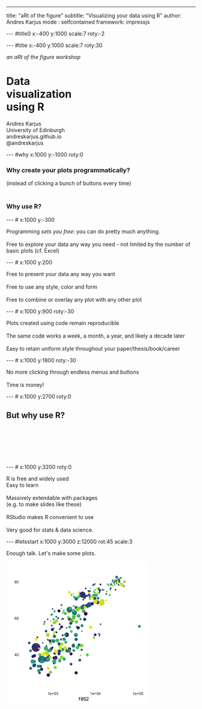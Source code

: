 ---
title: "aRt of the figure"
subtitle: "Visualizing your data using R"
author: Andres Karjus
mode  : selfcontained
framework: impressjs



--- #title0 x:-400 y:1000 scale:7 roty:-2



--- #title x:-400 y:1000 scale:7 roty:30

<span class="small">_an aRt of the figure workshop_</span>

# **Data<br>visualization<br>using R**

Andres Karjus
<br>
<span class="small">University of Edinburgh<br>andreskarjus.github.io<br>@andreskarjus</span>




--- #why x:1000 y:-1000 roty:0

### **Why create your plots programmatically?** <br>

<span class="small">(instead of clicking a bunch of buttons every time)</span>

### <br> **Why use R?**


--- # x:1000 y:-300

Programming _sets you free_: you can do pretty much anything.
<br><br>
Free to explore your data any way you need - not limited by the number of basic plots <span class="small">(cf. Excel)</span>

--- # x:1000 y:200

Free to present your data any way you want
<br><br>
Free to use any style, color and form 
<br><br>
Free to combine or overlay any plot with any other plot

--- # x:1000 y:900 roty:-30


Plots created using code remain reproducible
<br><br>
The same code works a week, a month, a year, and likely a decade later
<br><br>
Easy to retain uniform style throughout your paper/thesis/book/career

--- # x:1000 y:1800 roty:-30

No more clicking through endless menus and buttons
<br><br>
Time is money!

--- # x:1000 y:2700 roty:0

## **But why use R?**

<br>
<br>
<br>
<br>
<br>

--- # x:1000 y:3200 roty:0

R is free and widely used
<br>
Easy to learn
<br><br>
Massively extendable with packages
<br>
<span class="small">(e.g. to make slides like these)</span>
<br><br>
RStudio makes R convenient to use
<br><br>
Very good for stats & data science.

--- #letsstart x:1000 y:3000 z:12000 rot:45 scale:3

Enough talk. Let's make some plots.



<img src="p.gif" alt="" style="width: 75%; height: auto;">

